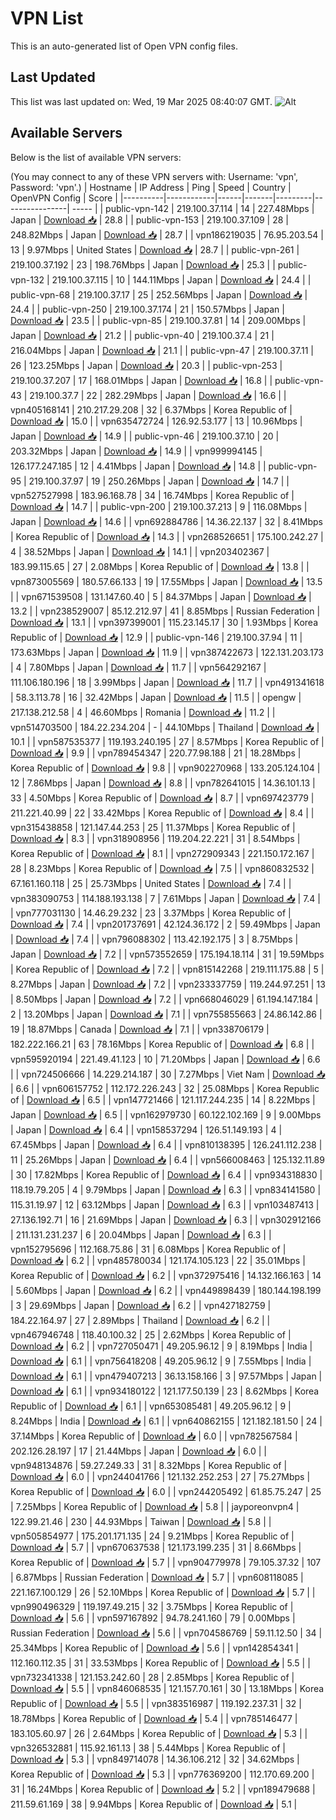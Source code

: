 # VPN List

This is an auto-generated list of Open VPN config files.

## Last Updated

This list was last updated on: Wed, 19 Mar 2025 08:40:07 GMT.
![Alt](https://repobeats.axiom.co/api/embed/186b98318ef1479477931607c1ad7d823f12451f.svg "Repobeats analytics image")

## Available Servers

Below is the list of available VPN servers:

(You may connect to any of these VPN servers with: Username: 'vpn', Password: 'vpn'.)
| Hostname | IP Address | Ping | Speed | Country | OpenVPN Config | Score |
|----------|------------|------|-------|---------|----------------| ----- |
| public-vpn-142 | 219.100.37.114 | 14 | 227.48Mbps | Japan | [Download 📥](./configs/server_0_JP.ovpn) | 28.8 |
| public-vpn-153 | 219.100.37.109 | 28 | 248.82Mbps | Japan | [Download 📥](./configs/server_1_JP.ovpn) | 28.7 |
| vpn186219035 | 76.95.203.54 | 13 | 9.97Mbps | United States | [Download 📥](./configs/server_2_US.ovpn) | 28.7 |
| public-vpn-261 | 219.100.37.192 | 23 | 198.76Mbps | Japan | [Download 📥](./configs/server_3_JP.ovpn) | 25.3 |
| public-vpn-132 | 219.100.37.115 | 10 | 144.11Mbps | Japan | [Download 📥](./configs/server_4_JP.ovpn) | 24.4 |
| public-vpn-68 | 219.100.37.17 | 25 | 252.56Mbps | Japan | [Download 📥](./configs/server_5_JP.ovpn) | 24.4 |
| public-vpn-250 | 219.100.37.174 | 21 | 150.57Mbps | Japan | [Download 📥](./configs/server_6_JP.ovpn) | 23.5 |
| public-vpn-85 | 219.100.37.81 | 14 | 209.00Mbps | Japan | [Download 📥](./configs/server_7_JP.ovpn) | 21.2 |
| public-vpn-40 | 219.100.37.4 | 21 | 216.04Mbps | Japan | [Download 📥](./configs/server_8_JP.ovpn) | 21.1 |
| public-vpn-47 | 219.100.37.11 | 26 | 123.25Mbps | Japan | [Download 📥](./configs/server_9_JP.ovpn) | 20.3 |
| public-vpn-253 | 219.100.37.207 | 17 | 168.01Mbps | Japan | [Download 📥](./configs/server_10_JP.ovpn) | 16.8 |
| public-vpn-43 | 219.100.37.7 | 22 | 282.29Mbps | Japan | [Download 📥](./configs/server_11_JP.ovpn) | 16.6 |
| vpn405168141 | 210.217.29.208 | 32 | 6.37Mbps | Korea Republic of | [Download 📥](./configs/server_12_KR.ovpn) | 15.0 |
| vpn635472724 | 126.92.53.177 | 13 | 10.96Mbps | Japan | [Download 📥](./configs/server_13_JP.ovpn) | 14.9 |
| public-vpn-46 | 219.100.37.10 | 20 | 203.32Mbps | Japan | [Download 📥](./configs/server_14_JP.ovpn) | 14.9 |
| vpn999994145 | 126.177.247.185 | 12 | 4.41Mbps | Japan | [Download 📥](./configs/server_15_JP.ovpn) | 14.8 |
| public-vpn-95 | 219.100.37.97 | 19 | 250.26Mbps | Japan | [Download 📥](./configs/server_16_JP.ovpn) | 14.7 |
| vpn527527998 | 183.96.168.78 | 34 | 16.74Mbps | Korea Republic of | [Download 📥](./configs/server_17_KR.ovpn) | 14.7 |
| public-vpn-200 | 219.100.37.213 | 9 | 116.08Mbps | Japan | [Download 📥](./configs/server_18_JP.ovpn) | 14.6 |
| vpn692884786 | 14.36.22.137 | 32 | 8.41Mbps | Korea Republic of | [Download 📥](./configs/server_19_KR.ovpn) | 14.3 |
| vpn268526651 | 175.100.242.27 | 4 | 38.52Mbps | Japan | [Download 📥](./configs/server_20_JP.ovpn) | 14.1 |
| vpn203402367 | 183.99.115.65 | 27 | 2.08Mbps | Korea Republic of | [Download 📥](./configs/server_21_KR.ovpn) | 13.8 |
| vpn873005569 | 180.57.66.133 | 19 | 17.55Mbps | Japan | [Download 📥](./configs/server_22_JP.ovpn) | 13.5 |
| vpn671539508 | 131.147.60.40 | 5 | 84.37Mbps | Japan | [Download 📥](./configs/server_23_JP.ovpn) | 13.2 |
| vpn238529007 | 85.12.212.97 | 41 | 8.85Mbps | Russian Federation | [Download 📥](./configs/server_24_RU.ovpn) | 13.1 |
| vpn397399001 | 115.23.145.17 | 30 | 1.93Mbps | Korea Republic of | [Download 📥](./configs/server_25_KR.ovpn) | 12.9 |
| public-vpn-146 | 219.100.37.94 | 11 | 173.63Mbps | Japan | [Download 📥](./configs/server_26_JP.ovpn) | 11.9 |
| vpn387422673 | 122.131.203.173 | 4 | 7.80Mbps | Japan | [Download 📥](./configs/server_27_JP.ovpn) | 11.7 |
| vpn564292167 | 111.106.180.196 | 18 | 3.99Mbps | Japan | [Download 📥](./configs/server_28_JP.ovpn) | 11.7 |
| vpn491341618 | 58.3.113.78 | 16 | 32.42Mbps | Japan | [Download 📥](./configs/server_29_JP.ovpn) | 11.5 |
| opengw | 217.138.212.58 | 4 | 46.60Mbps | Romania | [Download 📥](./configs/server_30_RO.ovpn) | 11.2 |
| vpn514703500 | 184.22.234.204 | - | 44.10Mbps | Thailand | [Download 📥](./configs/server_31_TH.ovpn) | 10.1 |
| vpn587535377 | 119.193.240.195 | 27 | 8.57Mbps | Korea Republic of | [Download 📥](./configs/server_32_KR.ovpn) | 9.9 |
| vpn789454347 | 220.77.98.188 | 21 | 18.28Mbps | Korea Republic of | [Download 📥](./configs/server_33_KR.ovpn) | 9.8 |
| vpn902270968 | 133.205.124.104 | 12 | 7.86Mbps | Japan | [Download 📥](./configs/server_34_JP.ovpn) | 8.8 |
| vpn782641015 | 14.36.101.13 | 33 | 4.50Mbps | Korea Republic of | [Download 📥](./configs/server_35_KR.ovpn) | 8.7 |
| vpn697423779 | 211.221.40.99 | 22 | 33.42Mbps | Korea Republic of | [Download 📥](./configs/server_36_KR.ovpn) | 8.4 |
| vpn315438858 | 121.147.44.253 | 25 | 11.37Mbps | Korea Republic of | [Download 📥](./configs/server_37_KR.ovpn) | 8.3 |
| vpn318908956 | 119.204.22.221 | 31 | 8.54Mbps | Korea Republic of | [Download 📥](./configs/server_38_KR.ovpn) | 8.1 |
| vpn272909343 | 221.150.172.167 | 28 | 8.23Mbps | Korea Republic of | [Download 📥](./configs/server_39_KR.ovpn) | 7.5 |
| vpn860832532 | 67.161.160.118 | 25 | 25.73Mbps | United States | [Download 📥](./configs/server_40_US.ovpn) | 7.4 |
| vpn383090753 | 114.188.193.138 | 7 | 7.61Mbps | Japan | [Download 📥](./configs/server_41_JP.ovpn) | 7.4 |
| vpn777031130 | 14.46.29.232 | 23 | 3.37Mbps | Korea Republic of | [Download 📥](./configs/server_42_KR.ovpn) | 7.4 |
| vpn201737691 | 42.124.36.172 | 2 | 59.49Mbps | Japan | [Download 📥](./configs/server_43_JP.ovpn) | 7.4 |
| vpn796088302 | 113.42.192.175 | 3 | 8.75Mbps | Japan | [Download 📥](./configs/server_44_JP.ovpn) | 7.2 |
| vpn573552659 | 175.194.18.114 | 31 | 19.59Mbps | Korea Republic of | [Download 📥](./configs/server_45_KR.ovpn) | 7.2 |
| vpn815142268 | 219.111.175.88 | 5 | 8.27Mbps | Japan | [Download 📥](./configs/server_46_JP.ovpn) | 7.2 |
| vpn233337759 | 119.244.97.251 | 13 | 8.50Mbps | Japan | [Download 📥](./configs/server_47_JP.ovpn) | 7.2 |
| vpn668046029 | 61.194.147.184 | 2 | 13.20Mbps | Japan | [Download 📥](./configs/server_48_JP.ovpn) | 7.1 |
| vpn755855663 | 24.86.142.86 | 19 | 18.87Mbps | Canada | [Download 📥](./configs/server_49_CA.ovpn) | 7.1 |
| vpn338706179 | 182.222.166.21 | 63 | 78.16Mbps | Korea Republic of | [Download 📥](./configs/server_50_KR.ovpn) | 6.8 |
| vpn595920194 | 221.49.41.123 | 10 | 71.20Mbps | Japan | [Download 📥](./configs/server_51_JP.ovpn) | 6.6 |
| vpn724506666 | 14.229.214.187 | 30 | 7.27Mbps | Viet Nam | [Download 📥](./configs/server_52_VN.ovpn) | 6.6 |
| vpn606157752 | 112.172.226.243 | 32 | 25.08Mbps | Korea Republic of | [Download 📥](./configs/server_53_KR.ovpn) | 6.5 |
| vpn147721466 | 121.117.244.235 | 14 | 8.22Mbps | Japan | [Download 📥](./configs/server_54_JP.ovpn) | 6.5 |
| vpn162979730 | 60.122.102.169 | 9 | 9.00Mbps | Japan | [Download 📥](./configs/server_55_JP.ovpn) | 6.4 |
| vpn158537294 | 126.51.149.193 | 4 | 67.45Mbps | Japan | [Download 📥](./configs/server_56_JP.ovpn) | 6.4 |
| vpn810138395 | 126.241.112.238 | 11 | 25.26Mbps | Japan | [Download 📥](./configs/server_57_JP.ovpn) | 6.4 |
| vpn566008463 | 125.132.11.89 | 30 | 17.82Mbps | Korea Republic of | [Download 📥](./configs/server_58_KR.ovpn) | 6.4 |
| vpn934318830 | 118.19.79.205 | 4 | 9.79Mbps | Japan | [Download 📥](./configs/server_59_JP.ovpn) | 6.3 |
| vpn834141580 | 115.31.19.97 | 12 | 63.12Mbps | Japan | [Download 📥](./configs/server_60_JP.ovpn) | 6.3 |
| vpn103487413 | 27.136.192.71 | 16 | 21.69Mbps | Japan | [Download 📥](./configs/server_61_JP.ovpn) | 6.3 |
| vpn302912166 | 211.131.231.237 | 6 | 20.04Mbps | Japan | [Download 📥](./configs/server_62_JP.ovpn) | 6.3 |
| vpn152795696 | 112.168.75.86 | 31 | 6.08Mbps | Korea Republic of | [Download 📥](./configs/server_63_KR.ovpn) | 6.2 |
| vpn485780034 | 121.174.105.123 | 22 | 35.01Mbps | Korea Republic of | [Download 📥](./configs/server_64_KR.ovpn) | 6.2 |
| vpn372975416 | 14.132.166.163 | 14 | 5.60Mbps | Japan | [Download 📥](./configs/server_65_JP.ovpn) | 6.2 |
| vpn449898439 | 180.144.198.199 | 3 | 29.69Mbps | Japan | [Download 📥](./configs/server_66_JP.ovpn) | 6.2 |
| vpn427182759 | 184.22.164.97 | 27 | 2.89Mbps | Thailand | [Download 📥](./configs/server_67_TH.ovpn) | 6.2 |
| vpn467946748 | 118.40.100.32 | 25 | 2.62Mbps | Korea Republic of | [Download 📥](./configs/server_68_KR.ovpn) | 6.2 |
| vpn727050471 | 49.205.96.12 | 9 | 8.19Mbps | India | [Download 📥](./configs/server_69_IN.ovpn) | 6.1 |
| vpn756418208 | 49.205.96.12 | 9 | 7.55Mbps | India | [Download 📥](./configs/server_70_IN.ovpn) | 6.1 |
| vpn479407213 | 36.13.158.166 | 3 | 97.57Mbps | Japan | [Download 📥](./configs/server_71_JP.ovpn) | 6.1 |
| vpn934180122 | 121.177.50.139 | 23 | 8.62Mbps | Korea Republic of | [Download 📥](./configs/server_72_KR.ovpn) | 6.1 |
| vpn653085481 | 49.205.96.12 | 9 | 8.24Mbps | India | [Download 📥](./configs/server_73_IN.ovpn) | 6.1 |
| vpn640862155 | 121.182.181.50 | 24 | 37.14Mbps | Korea Republic of | [Download 📥](./configs/server_74_KR.ovpn) | 6.0 |
| vpn782567584 | 202.126.28.197 | 17 | 21.44Mbps | Japan | [Download 📥](./configs/server_75_JP.ovpn) | 6.0 |
| vpn948134876 | 59.27.249.33 | 31 | 8.32Mbps | Korea Republic of | [Download 📥](./configs/server_76_KR.ovpn) | 6.0 |
| vpn244041766 | 121.132.252.253 | 27 | 75.27Mbps | Korea Republic of | [Download 📥](./configs/server_77_KR.ovpn) | 6.0 |
| vpn244205492 | 61.85.75.247 | 25 | 7.25Mbps | Korea Republic of | [Download 📥](./configs/server_78_KR.ovpn) | 5.8 |
| jayporeonvpn4 | 122.99.21.46 | 230 | 44.93Mbps | Taiwan | [Download 📥](./configs/server_79_TW.ovpn) | 5.8 |
| vpn505854977 | 175.201.171.135 | 24 | 9.21Mbps | Korea Republic of | [Download 📥](./configs/server_80_KR.ovpn) | 5.7 |
| vpn670637538 | 121.173.199.235 | 31 | 8.66Mbps | Korea Republic of | [Download 📥](./configs/server_81_KR.ovpn) | 5.7 |
| vpn904779978 | 79.105.37.32 | 107 | 6.87Mbps | Russian Federation | [Download 📥](./configs/server_82_RU.ovpn) | 5.7 |
| vpn608118085 | 221.167.100.129 | 26 | 52.10Mbps | Korea Republic of | [Download 📥](./configs/server_83_KR.ovpn) | 5.7 |
| vpn990496329 | 119.197.49.215 | 32 | 3.75Mbps | Korea Republic of | [Download 📥](./configs/server_84_KR.ovpn) | 5.6 |
| vpn597167892 | 94.78.241.160 | 79 | 0.00Mbps | Russian Federation | [Download 📥](./configs/server_85_RU.ovpn) | 5.6 |
| vpn704586769 | 59.11.12.50 | 34 | 25.34Mbps | Korea Republic of | [Download 📥](./configs/server_86_KR.ovpn) | 5.6 |
| vpn142854341 | 112.160.112.35 | 31 | 33.53Mbps | Korea Republic of | [Download 📥](./configs/server_87_KR.ovpn) | 5.5 |
| vpn732341338 | 121.153.242.60 | 28 | 2.85Mbps | Korea Republic of | [Download 📥](./configs/server_88_KR.ovpn) | 5.5 |
| vpn846068535 | 121.157.70.161 | 30 | 13.18Mbps | Korea Republic of | [Download 📥](./configs/server_89_KR.ovpn) | 5.5 |
| vpn383516987 | 119.192.237.31 | 32 | 18.78Mbps | Korea Republic of | [Download 📥](./configs/server_90_KR.ovpn) | 5.4 |
| vpn785146477 | 183.105.60.97 | 26 | 2.64Mbps | Korea Republic of | [Download 📥](./configs/server_91_KR.ovpn) | 5.3 |
| vpn326532881 | 115.92.161.13 | 38 | 5.44Mbps | Korea Republic of | [Download 📥](./configs/server_92_KR.ovpn) | 5.3 |
| vpn849714078 | 14.36.106.212 | 32 | 34.62Mbps | Korea Republic of | [Download 📥](./configs/server_93_KR.ovpn) | 5.3 |
| vpn776369200 | 112.170.69.200 | 31 | 16.24Mbps | Korea Republic of | [Download 📥](./configs/server_94_KR.ovpn) | 5.2 |
| vpn189479688 | 211.59.61.169 | 38 | 9.94Mbps | Korea Republic of | [Download 📥](./configs/server_95_KR.ovpn) | 5.1 |
